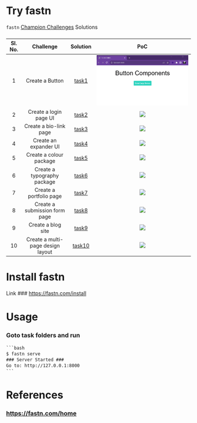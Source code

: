 # Try **fastn**

`fastn` [Champion Challenges](https://fastn.com/champion-program/) Solutions


### 

Sl. No.| Challenge  | Solution | PoC |
|:----:|:----------:|:--------:|:---:|
| 1    |Create a Button |[task1](/task1)|![](./task1/poc.gif)|
| 2    |Create a login page UI |[task2](/task2)|![](./task2/poc.gif)|
| 3    |Create a bio-link page |[task3](/task3)|![](./task3/poc.gif)|
| 4    | Create an expander UI |[task4](/task4)|![](./task4/poc.gif)|
| 5    |Create a colour package |[task5](/task5)|![](./task5/poc.gif)|
| 6    |Create a typography package |[task6](/task6)|![](./task6/poc.gif)|
| 7    |Create a portfolio page |[task7](/task7)|![](./task7/poc.gif)|
| 8    |Create a submission form page |[task8](/task8)|![](./task8/poc.gif)|
| 9    |Create a blog site |[task9](/task9)|![](./task9/poc.gif)|
| 10    |Create a multi-page design layout |[task10](/task10)|![](./task10/poc.gif)|

# Install fastn
Link ### https://fastn.com/install


# Usage

### Goto task folders and run 
    ```bash
    $ fastn serve
    ### Server Started ###
    Go to: http://127.0.0.1:8000
    ```

# References

### https://fastn.com/home